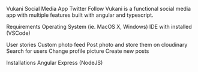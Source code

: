 Vukani Social Media App Twitter Follow
Vukani is a functional social media app with multiple features built with angular and typescript.

 Requirements
Operating System (ie. MacOS X, Windows)
IDE with installed (VSCode)

User stories
Custom photo feed
Post photo and store them on cloudinary
Search for users
Change profile picture
Create new posts

Installations
Angular 
Express (NodeJS)
